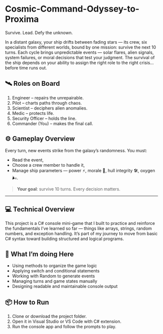 # Cosmic-Command-Odyssey-to-Proxima
Survive. Lead. Defy the unknown.

In a distant galaxy, your ship drifts between fading stars — its crew, six specialists from different worlds, bound by one mission: survive the next 10 turns.
Each cycle brings unpredictable events — solar flares, alien signals, system failures, or moral decisions that test your judgment. The survival of the ship depends on your ability to assign the right role to the right crisis… before time runs out.

## 🛰️ Roles on Board

1. Engineer – repairs the unrepairable.
2. Pilot – charts paths through chaos.
3. Scientist – deciphers alien anomalies.
4. Medic – protects life.
5. Security Officer – holds the line.
6. Commander (You) – makes the final call.

## ⚙️ Gameplay Overview

Every turn, new events strike from the galaxy’s randomness.
You must:
- Read the event,
- Choose a crew member to handle it,
- Manage ship parameters — power ⚡, morale 💫, hull integrity 🛠️, oxygen 🌬️.

> **Your goal**: survive 10 turns. Every decision matters.

-------------------------------
## 💻 Technical Overview

This project is a C# console mini-game that I built to practice and reinforce the fundamentals I’ve learned so far — things like arrays, strings, random numbers, and exception handling.
It’s part of my journey to move from basic C# syntax toward building structured and logical programs.

## 🧩 What I’m doing Here

- Using methods to organize the game logic
- Applying switch and conditional statements
- Working with Random to generate events
- Managing turns and game states manually
- Designing readable and maintainable console output

## 📦 How to Run

1. Clone or download the project folder.
2. Open it in Visual Studio or VS Code with C# extension.
3. Run the console app and follow the prompts to play.
